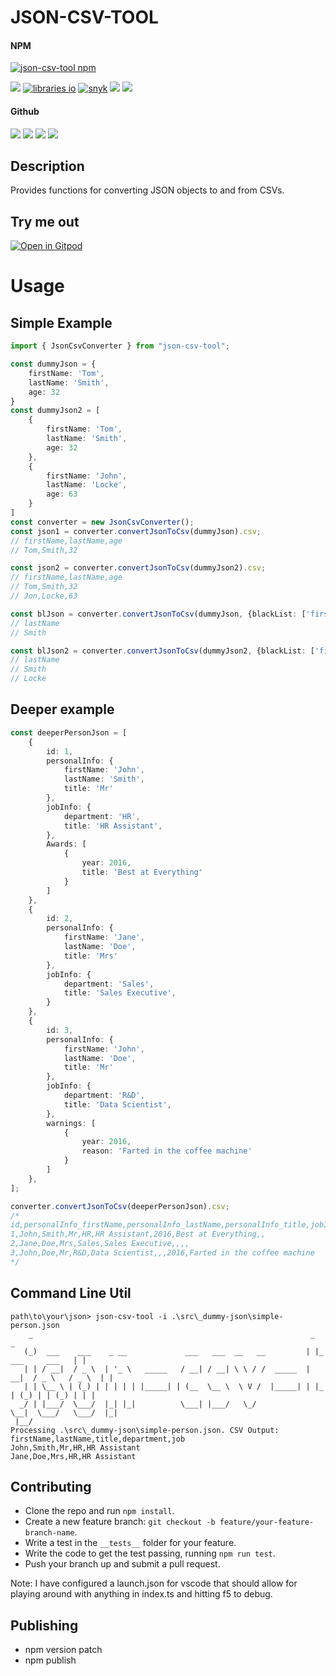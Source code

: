 # JSON-CSV-TOOL

#### NPM
[![json-csv-tool npm](https://img.shields.io/npm/v/json-csv-tool?label=json-csv-tool&logo=npm)](https://www.npmjs.com/package/json-csv-tool)

![](https://img.shields.io/npm/dm/json-csv-tool?logo=npm)
[![libraries io](https://img.shields.io/librariesio/release/npm/json-csv-tool)](https://libraries.io/npm/json-csv-tool)
[![snyk](https://img.shields.io/snyk/vulnerabilities/npm/json-csv-tool)](https://snyk.io/vuln/search?q=json-csv-tool&type=npm)
![](https://img.shields.io/bundlephobia/min/json-csv-tool) ![](https://img.shields.io/npm/l/json-csv-tool)

#### Github
![](https://img.shields.io/github/last-commit/rogue-elephant/json-csv-tool)
![](https://img.shields.io/github/issues-raw/rogue-elephant/json-csv-tool)
![](https://img.shields.io/github/issues-closed-raw/rogue-elephant/json-csv-tool)
![](https://img.shields.io/badge/using-typescript-008866?style=flat&logo=typescript)

## Description
Provides functions for converting JSON objects to and from CSVs.

## Try me out
[![Open in Gitpod](https://gitpod.io/button/open-in-gitpod.svg)](https://gitpod.io#snapshot/370f4828-27b2-4ffb-bb8e-c79175380463)

# Usage
## Simple Example
``` typescript
import { JsonCsvConverter } from "json-csv-tool";

const dummyJson = {
    firstName: 'Tom',
    lastName: 'Smith',
    age: 32
}
const dummyJson2 = [
    {
        firstName: 'Tom',
        lastName: 'Smith',
        age: 32
    },
    {
        firstName: 'John',
        lastName: 'Locke',
        age: 63
    }
]
const converter = new JsonCsvConverter();
const json1 = converter.convertJsonToCsv(dummyJson).csv;
// firstName,lastName,age
// Tom,Smith,32

const json2 = converter.convertJsonToCsv(dummyJson2).csv;
// firstName,lastName,age
// Tom,Smith,32
// Jon,Locke,63

const blJson = converter.convertJsonToCsv(dummyJson, {blackList: ['firstName', 'Age']}).csv;
// lastName
// Smith

const blJson2 = converter.convertJsonToCsv(dummyJson2, {blackList: ['firstName', 'Age']}).csv;
// lastName
// Smith
// Locke
```

## Deeper example
``` typescript
const deeperPersonJson = [
    {
        id: 1,
        personalInfo: {
            firstName: 'John',
            lastName: 'Smith',
            title: 'Mr'
        },
        jobInfo: {
            department: 'HR',
            title: 'HR Assistant',
        },
        Awards: [
            {
                year: 2016,
                title: 'Best at Everything'
            }
        ]
    },
    {
        id: 2,
        personalInfo: {
            firstName: 'Jane',
            lastName: 'Doe',
            title: 'Mrs'
        },
        jobInfo: {
            department: 'Sales',
            title: 'Sales Executive',
        }
    },
    {
        id: 3,
        personalInfo: {
            firstName: 'John',
            lastName: 'Doe',
            title: 'Mr'
        },
        jobInfo: {
            department: 'R&D',
            title: 'Data Scientist',
        },
        warnings: [
            {
                year: 2016,
                reason: 'Farted in the coffee machine'
            }
        ]
    },
];

converter.convertJsonToCsv(deeperPersonJson).csv;
/*
id,personalInfo_firstName,personalInfo_lastName,personalInfo_title,jobInfo_department,jobInfo_title,Awards_0_year,Awards_0_title,warnings_0_year,warnings_0_reason
1,John,Smith,Mr,HR,HR Assistant,2016,Best at Everything,,
2,Jane,Doe,Mrs,Sales,Sales Executive,,,,
3,John,Doe,Mr,R&D,Data Scientist,,,2016,Farted in the coffee machine
*/
```

## Command Line Util
```
path\to\your\json> json-csv-tool -i .\src\_dummy-json\simple-person.json
    _                                                              _                     _ 
   (_)  ___    ___    _ __             ___   ___  __   __         | |_    ___     ___   | |
   | | / __|  / _ \  | '_ \   _____   / __| / __| \ \ / /  _____  | __|  / _ \   / _ \  | |
   | | \__ \ | (_) | | | | | |_____| | (__  \__ \  \ V /  |_____| | |_  | (_) | | (_) | | |
  _/ | |___/  \___/  |_| |_|          \___| |___/   \_/            \__|  \___/   \___/  |_|
 |__/
Processing .\src\_dummy-json\simple-person.json. CSV Output:
firstName,lastName,title,department,job
John,Smith,Mr,HR,HR Assistant
Jane,Doe,Mrs,HR,HR Assistant
```

## Contributing
- Clone the repo and run `npm install`.
- Create a new feature branch: `git checkout -b feature/your-feature-branch-name`.
- Write a test in the `__tests__` folder for your feature.
- Write the code to get the test passing, running `npm run test`.
- Push your branch up and submit a pull request.

Note: I have configured a launch.json for vscode that should allow for playing around with anything in index.ts and hitting f5 to debug.

## Publishing
- npm version patch
- npm publish
